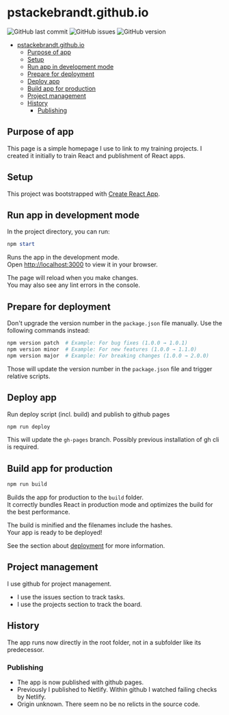 # pstackebrandt.github.io

![GitHub last commit](https://img.shields.io/github/last-commit/pstackebrandt/pstackebrandt.github.io)
![GitHub issues](https://img.shields.io/github/issues/pstackebrandt/pstackebrandt.github.io)
![GitHub version](https://img.shields.io/badge/version-1.5.0-blue)

- [pstackebrandt.github.io](#pstackebrandtgithubio)
  - [Purpose of app](#purpose-of-app)
  - [Setup](#setup)
  - [Run app in development mode](#run-app-in-development-mode)
  - [Prepare for deployment](#prepare-for-deployment)
  - [Deploy app](#deploy-app)
  - [Build app for production](#build-app-for-production)
  - [Project management](#project-management)
  - [History](#history)
    - [Publishing](#publishing)

## Purpose of app

This page is a simple homepage I use to link to my training projects.
I created it initially to train React and publishment of React apps.

## Setup

This project was bootstrapped with [Create React App](https://github.com/facebook/create-react-app).

## Run app in development mode

In the project directory, you can run:

```powershell
npm start
```

Runs the app in the development mode.\
Open [http://localhost:3000](http://localhost:3000) to view it in your browser.

The page will reload when you make changes.\
You may also see any lint errors in the console.

## Prepare for deployment

Don't upgrade the version number in the `package.json` file manually. Use the following commands instead:

```powershell
npm version patch  # Example: For bug fixes (1.0.0 → 1.0.1)
npm version minor  # Example: For new features (1.0.0 → 1.1.0)
npm version major  # Example: For breaking changes (1.0.0 → 2.0.0)
```

Those will update the version number in the `package.json` file and trigger relative scripts.

## Deploy app

Run deploy script (incl. build) and publish to github pages

```powershell
npm run deploy
```

This will update the `gh-pages` branch. Possibly previous installation of gh cli is required.

## Build app for production

```powershell
npm run build
```

Builds the app for production to the `build` folder.\
It correctly bundles React in production mode and optimizes the build for the best performance.

The build is minified and the filenames include the hashes.\
Your app is ready to be deployed!

See the section about [deployment](https://facebook.github.io/create-react-app/docs/deployment) for more information.

## Project management

I use github for project management.

- I use the issues section to track tasks.
- I use the projects section to track the board.

## History

The app runs now directly in the root folder, not in a subfolder like its predecessor.

### Publishing

- The app is now published with github pages.
- Previously I published to Netlify. Within github I watched failing checks by Netlify.
- Origin unknown. There seem no be no relicts in the source code.
